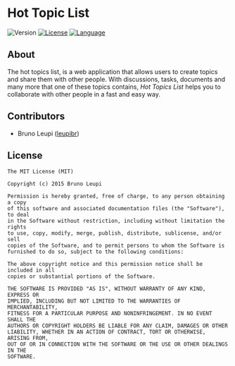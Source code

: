 # Hot Topic List
![Version](https://img.shields.io/badge/version-n/a-red.svg)
[![License](https://img.shields.io/badge/license-MIT-green.svg)](http://opensource.org/licenses/MIT)
[![Language](https://img.shields.io/badge/language-JavaScript-blue.svg)](http://www.oracle.com/technetwork/java/javase/downloads/jdk8-downloads-2133151.html)

## About
The hot topics list, is a web application that allows users to create topics and share them with other people.
With discussions, tasks, documents and many more that one of these topics contains, *Hot Topics List* helps you to
collaborate with other people in a fast and easy way.

## Contributors
* Bruno Leupi ([leupibr](https://github.com/leupibr))

## License
```
The MIT License (MIT)

Copyright (c) 2015 Bruno Leupi

Permission is hereby granted, free of charge, to any person obtaining a copy
of this software and associated documentation files (the "Software"), to deal
in the Software without restriction, including without limitation the rights
to use, copy, modify, merge, publish, distribute, sublicense, and/or sell
copies of the Software, and to permit persons to whom the Software is
furnished to do so, subject to the following conditions:

The above copyright notice and this permission notice shall be included in all
copies or substantial portions of the Software.

THE SOFTWARE IS PROVIDED "AS IS", WITHOUT WARRANTY OF ANY KIND, EXPRESS OR
IMPLIED, INCLUDING BUT NOT LIMITED TO THE WARRANTIES OF MERCHANTABILITY,
FITNESS FOR A PARTICULAR PURPOSE AND NONINFRINGEMENT. IN NO EVENT SHALL THE
AUTHORS OR COPYRIGHT HOLDERS BE LIABLE FOR ANY CLAIM, DAMAGES OR OTHER
LIABILITY, WHETHER IN AN ACTION OF CONTRACT, TORT OR OTHERWISE, ARISING FROM,
OUT OF OR IN CONNECTION WITH THE SOFTWARE OR THE USE OR OTHER DEALINGS IN THE
SOFTWARE.
```